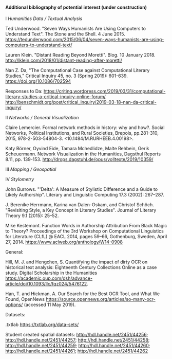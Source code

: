 #### Additional bibliography of potential interest (under construction)

I  *Humanities Data / Textual Analysis*

Ted Underwood. "Seven Ways Humanists Are Using Computers to Understand Text". The Stone and the Shell. 4 June 2015. https://tedunderwood.com/2015/06/04/seven-ways-humanists-are-using-computers-to-understand-text/

Lauren Klein. "Distant Reading Beyond Moretti". Blog. 10 January 2018. http://lklein.com/2018/01/distant-reading-after-moretti/

Nan Z. Da, "The Computational Case against Computational Literary Studies," Critical Inquiry 45, no. 3 (Spring 2019): 601-639. https://doi.org/10.1086/702594

Responses to Da: https://critinq.wordpress.com/2019/03/31/computational-literary-studies-a-critical-inquiry-online-forum/
http://benschmidt.org/post/critical_inquiry/2019-03-18-nan-da-critical-inquiry/


II  *Networks / General Visualization*

Claire Lemercier. Formal network methods in history: why and how?. Social Networks, Political Institutions, and Rural Societies, Brepols, pp.281-310, 2015, 978-2-503-54804-3. <10.1484/M.RURHEEB.4.00198>. <halshs-00521527v2>
  
Katy Börner, Oyvind Eide, Tamara Mchedlidze, Malte Rehbein, Gerik Scheuermann. Network Visualization in the Humanities, Dagsthul Reports 8.11, pp. 139-153. http://drops.dagstuhl.de/opus/volltexte/2019/10359/


III  *Mapping / Geospatial*




IV  *Stylometry*

John Burrows. "'Delta': A Measure of Stylistic Difference and a Guide to Likely Authorship". Literary and Linguistic Computing 17.3 (2002): 267–287.

J. Berenike Herrmann, Karina van Dalen-Oskam, and Christof Schöch. "Revisiting Style, a Key Concept in Literary Studies". Journal of Literary Theory 9.1 (2015): 25–52.

Mike Kestemont. Function Words in Authorship Attribution From Black Magic to Theory? Proceedings of the 3rd Workshop on Computational Linguistics for Literature (CLfL) @ EACL 2014, pages 59–66, Gothenburg, Sweden, April 27, 2014. https://www.aclweb.org/anthology/W14-0908


General:

Hill, M. J. and Hengchen, S. Quantifying the impact of dirty OCR on historical text analysis: Eighteenth Century Collections Online as a case study. Digital Scholarship in the Humanities https://academic.oup.com/dsh/advance-article/doi/10.1093/llc/fqz024/5476122.

Han, T. and Hickman, A. Our Search for the Best OCR Tool, and What We Found, OpenNews https://source.opennews.org/articles/so-many-ocr-options/ (accessed 11 May 2019).



Datasets: 

.txtlab  https://txtlab.org/data-sets/

Student created spatial datasets: http://hdl.handle.net/2451/44256; http://hdl.handle.net/2451/44257; http://hdl.handle.net/2451/44258; http://hdl.handle.net/2451/44259; http://hdl.handle.net/2451/44260; http://hdl.handle.net/2451/44261; http://hdl.handle.net/2451/44262

